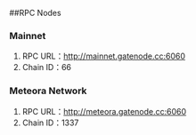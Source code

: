 ##RPC Nodes

### Mainnet

1. RPC URL：http://mainnet.gatenode.cc:6060
2. Chain ID：66

### Meteora Network

1. RPC URL：http://meteora.gatenode.cc:6060
2. Chain ID：1337





